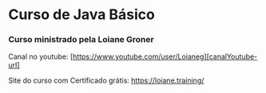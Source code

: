 
# Curso de Java Básico 

### Curso ministrado pela Loiane Groner

Canal no youtube: 
[https://www.youtube.com/user/Loianeg][canalYoutube-url]

[canalYoutube-url]:https://www.youtube.com/user/Loianeg


Site do curso com Certificado grátis: https://loiane.training/

